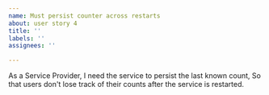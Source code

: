 ```yaml
---
name: Must persist counter across restarts
about: user story 4
title: ''
labels: ''
assignees: ''

---
```


As a Service Provider, I need the service to persist the last known count, So that users don't lose track of their counts after the service is restarted.
